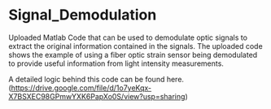 # Signal_Demodulation
Uploaded Matlab Code that can be used to demodulate optic signals to extract the original information contained in the signals. The uploaded code shows the example of using a fiber optic strain sensor being demodulated to provide useful information from light intensity measurements.

A detailed logic behind this code can be found here. (https://drive.google.com/file/d/1o7yeKqx-X7BSXEC98GPmwYXK6PapXo0S/view?usp=sharing)
